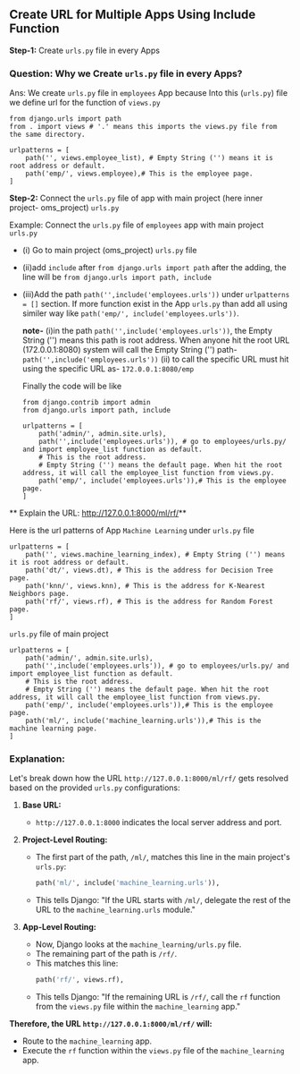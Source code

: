 ##	Create URL for Multiple Apps Using Include Function‪

**Step-1:** Create `urls.py` file in every Apps

###	Question: Why we Create `urls.py` file in every Apps?
Ans: We create `urls.py` file in `employees` App because Into this (`urls.py`) file we define url for the function of `views.py`

```
from django.urls import path
from . import views # '.' means this imports the views.py file from the same directory.

urlpatterns = [
    path('', views.employee_list), # Empty String ('') means it is root address or default.
    path('emp/', views.employee),# This is the employee page.
]
```
**Step-2:** Connect the `urls.py` file of app with main project (here inner project- oms_project) `urls.py`

Example: Connect the `urls.py` file of `employees` app with main project `urls.py`

-	(i) Go to main project (oms_project) `urls.py` file
-	(ii)add `include` after `from django.urls import path`
		after the adding, the line will be `from django.urls import path, include`
-	(iii)Add the path `path('',include('employees.urls'))` under `urlpatterns = []` section. 
		If more function exist in the App `urls.py` than add all using similer way like `path('emp/', include('employees.urls'))`.
	
	**note-** 
		(i)in the path `path('',include('employees.urls'))`, the Empty String ('') means this path is root address. When anyone hit the root URL (172.0.0.1:8080)
			system will call the Empty String ('') path- `path('',include('employees.urls'))`
		(ii) to call the specific URL must hit using the specific URL as- `172.0.0.1:8080/emp`
		
	Finally the code will be like
	
	```
	from django.contrib import admin
	from django.urls import path, include

	urlpatterns = [
		path('admin/', admin.site.urls),
		path('',include('employees.urls')), # go to employees/urls.py/ and import employee_list function as default.
		# This is the root address. 
		# Empty String ('') means the default page. When hit the root address, it will call the employee_list function from views.py.
		path('emp/', include('employees.urls')),# This is the employee page.
	]
	```
	
** Explain the URL: http://127.0.0.1:8000/ml/rf/**

Here is the url patterns of App `Machine Learning` under `urls.py` file
```
urlpatterns = [
    path('', views.machine_learning_index), # Empty String ('') means it is root address or default.
    path('dt/', views.dt), # This is the address for Decision Tree page.
    path('knn/', views.knn), # This is the address for K-Nearest Neighbors page.
    path('rf/', views.rf), # This is the address for Random Forest page.
]
```

`urls.py` file of main project

```
urlpatterns = [
    path('admin/', admin.site.urls),
    path('',include('employees.urls')), # go to employees/urls.py/ and import employee_list function as default.
    # This is the root address. 
    # Empty String ('') means the default page. When hit the root address, it will call the employee_list function from views.py.
    path('emp/', include('employees.urls')),# This is the employee page.
    path('ml/', include('machine_learning.urls')),# This is the machine learning page.
]
```

###	Explanation:

Let's break down how the URL `http://127.0.0.1:8000/ml/rf/` gets resolved based on the provided `urls.py` configurations:

1.  **Base URL:**
    * `http://127.0.0.1:8000` indicates the local server address and port.

2.  **Project-Level Routing:**
    * The first part of the path, `/ml/`, matches this line in the main project's `urls.py`:
        ```python
        path('ml/', include('machine_learning.urls')),
        ```
    * This tells Django: "If the URL starts with `/ml/`, delegate the rest of the URL to the `machine_learning.urls` module."

3.  **App-Level Routing:**
    * Now, Django looks at the `machine_learning/urls.py` file.
    * The remaining part of the path is `/rf/`.
    * This matches this line:
        ```python
        path('rf/', views.rf),
        ```
    * This tells Django: "If the remaining URL is `/rf/`, call the `rf` function from the `views.py` file within the `machine_learning` app."

**Therefore, the URL `http://127.0.0.1:8000/ml/rf/` will:**

* Route to the `machine_learning` app.
* Execute the `rf` function within the `views.py` file of the `machine_learning` app.